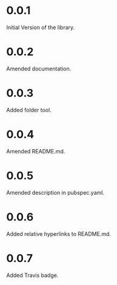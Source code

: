 # 0.0.1

Initial Version of the library.

# 0.0.2

Amended documentation.

# 0.0.3

Added folder tool.

# 0.0.4

Amended README.md.

# 0.0.5

Amended description in pubspec.yaml.

# 0.0.6

Added relative hyperlinks to README.md.

# 0.0.7

Added Travis badge.